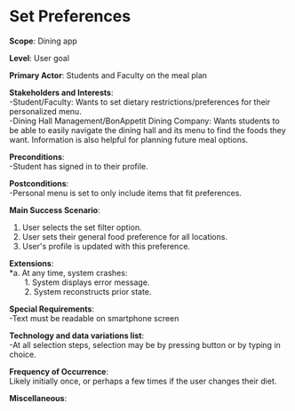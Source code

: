 # Set Preferences

**Scope**: Dining app

**Level**: User goal

**Primary Actor**: Students and Faculty on the meal plan

**Stakeholders and Interests**:\
-Student/Faculty: Wants to set dietary restrictions/preferences for their personalized menu.\
-Dining Hall Management/BonAppetit Dining Company: Wants students to be able to easily navigate the dining hall and its menu to find the foods they want. Information is also helpful for planning future meal options.

**Preconditions**:\
-Student has signed in to their profile.

**Postconditions**:\
-Personal menu is set to only include items that fit preferences.

**Main Success Scenario**:
1. User selects the set filter option.
2. User sets their general food preference for all locations.
3. User's profile is updated with this preference.

**Extensions**:\
*a. At any time, system crashes:\
&nbsp;&nbsp;&nbsp;&nbsp;&nbsp;&nbsp;    1. System displays error message.\
&nbsp;&nbsp;&nbsp;&nbsp;&nbsp;&nbsp;    2. System reconstructs prior state.

**Special Requirements**:\
-Text must be readable on smartphone screen

**Technology and data variations list**:\
-At all selection steps, selection may be by pressing button or by typing in choice.

**Frequency of Occurrence**:\
Likely initially once, or perhaps a few times if the user changes their diet.

**Miscellaneous**: 
